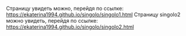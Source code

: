 Страницу увидеть можно, перейдя по ссылке: https://ekaterina1994.github.io/singolo/singolo1.html
Cтраницу singolo2 можно увидеть, перейдя по ссылке: https://ekaterina1994.github.io/singolo/singolo2.html